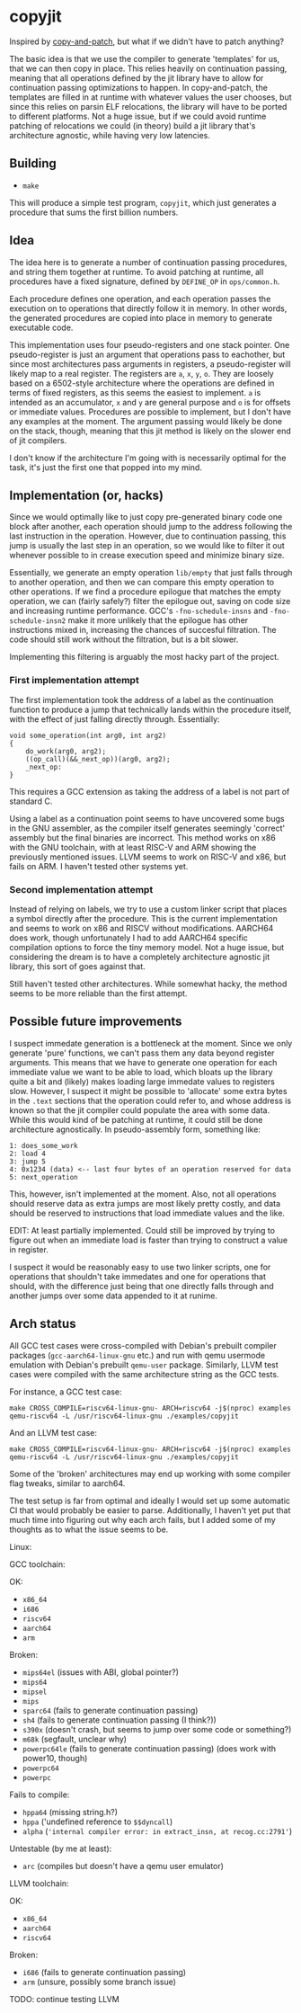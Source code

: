 # copyjit

Inspired by [copy-and-patch](http://fredrikbk.com/publications/copy-and-patch.pdf),
but what if we didn't have to patch anything?

The basic idea is that we use the compiler to generate 'templates' for us, that
we can then copy in place. This relies heavily on continuation passing, meaning
that all operations defined by the jit library have to allow for continuation
passing optimizations to happen. In copy-and-patch, the templates are filled in
at runtime with whatever values the user chooses, but since this relies on
parsin ELF relocations, the library will have to be ported to different
platforms. Not a huge issue, but if we could avoid runtime patching of
relocations we could (in theory) build a jit library that's architecture agnostic,
while having very low latencies.

## Building

+ `make`

This will produce a simple test program, `copyjit`, which just generates a
procedure that sums the first billion numbers.

## Idea

The idea here is to generate a number of continuation passing procedures,
and string them together at runtime. To avoid patching at runtime, all
procedures have a fixed signature, defined by `DEFINE_OP` in `ops/common.h`.

Each procedure defines one operation, and each operation passes the execution on
to operations that directly follow it in memory. In other words, the generated
procedures are copied into place in memory to generate executable code.

This implementation uses four pseudo-registers and one stack pointer.
One pseudo-register is just an argument that operations pass to eachother, but
since most architectures pass arguments in registers, a pseudo-register will
likely map to a real register. The registers are `a`, `x`, `y`, `o`.
They are loosely based on a 6502-style architecture where the operations are
defined in terms of fixed registers, as this seems the easiest to implement.
`a` is intended as an accumulator, `x` and `y` are general purpose and `o` is
for offsets or immediate values. Procedures are possible to implement, but I
don't have any examples at the moment. The argument passing would likely be done
on the stack, though, meaning that this jit method is likely on the slower end
of jit compilers.

I don't know if the architecture I'm going with is necessarily optimal for the
task, it's just the first one that popped into my mind.

## Implementation (or, hacks)

Since we would optimally like to just copy pre-generated binary code one block
after another, each operation should jump to the address following the last
instruction in the operation. However, due to continuation passing, this jump
is usually the last step in an operation, so we would like to filter it out
whenever possible to in crease execution speed and minimize binary size.

Essentially, we generate an empty operation `lib/empty`
that just falls through to another operation, and then we can compare this empty
operation to other operations. If we find a procedure epilogue that matches the
empty operation, we can (fairly safely?) filter the epilogue out, saving on code
size and increasing runtime performance. GCC's `-fno-schedule-insns` and
`-fno-schedule-insn2` make it more unlikely that the epilogue has other
instructions mixed in, increasing the chances of succesful filtration.
The code should still work without the filtration, but is a bit slower.

Implementing this filtering is arguably the most hacky part of the project.

### First implementation attempt

The first implementation took the address of a label as the
continuation function to produce a jump that technically lands within the procedure
itself, with the effect of just falling directly through. Essentially:

```
void some_operation(int arg0, int arg2)
{
	do_work(arg0, arg2);
	((op_call)(&&_next_op))(arg0, arg2);
	_next_op:
}
```

This requires a GCC extension as taking the address of a label is not part of standard C.

Using a label as a continuation point seems to have uncovered some bugs in the
GNU assembler, as the compiler itself generates seemingly 'correct' assembly
but the final binaries are incorrect. This method works on x86 with the GNU toolchain,
with at least RISC-V and ARM showing the previously mentioned issues. LLVM seems to work
on RISC-V and x86, but fails on ARM. I haven't tested other systems yet.

### Second implementation attempt

Instead of relying on labels, we try to use a custom linker script that places a symbol
directly after the procedure. This is the current implementation and seems to work on x86
and RISCV without modifications. AARCH64 does work, though unfortunately I had to add
AARCH64 specific compilation options to force the tiny memory model.
Not a huge issue, but considering the dream is
to have a completely architecture agnostic jit library, this sort of goes against that.

Still haven't tested other architectures. While somewhat hacky,
the method seems to be more reliable than the first attempt.

## Possible future improvements

I suspect immedate generation is a bottleneck at the moment. Since we only
generate 'pure' functions, we can't pass them any data beyond register
arguments. This means that we have to generate one operation for each immediate
value we want to be able to load, which bloats up the library quite a bit and
(likely) makes loading large immedate values to registers slow.
However, I suspect it might be possible to 'allocate' some extra
bytes in the `.text` sections that the operation could refer to, and whose
address is known so that the jit compiler could populate the area with some
data. While this would kind of be patching at runtime, it could still be done
architecture agnostically. In pseudo-assembly form, something like:

```
1: does_some_work
2: load 4
3: jump 5
4: 0x1234 (data) <-- last four bytes of an operation reserved for data
5: next_operation
```

This, however, isn't implemented at the moment. Also, not all operations should
reserve data as extra jumps are most likely pretty costly, and data should be
reserved to instructions that load immediate values and the like.

EDIT: At least partially implemented. Could still be improved by trying to figure
out when an immediate load is faster than trying to construct a value in register.

I suspect it would be reasonably easy to use two linker scripts, one for operations
that shouldn't take immedates and one for operations that should, with the difference
just being that one directly falls through and another jumps over some data appended to
it at runime.

## Arch status

All GCC test cases were cross-compiled with Debian's prebuilt compiler packages
(`gcc-aarch64-linux-gnu` etc.) and run with qemu usermode emulation with
Debian's prebuilt `qemu-user` package. Similarly, LLVM test cases were compiled
with the same architecture string as the GCC tests.

For instance, a GCC test case:
```
make CROSS_COMPILE=riscv64-linux-gnu- ARCH=riscv64 -j$(nproc) examples
qemu-riscv64 -L /usr/riscv64-linux-gnu ./examples/copyjit
```

And an LLVM test case:
```
make CROSS_COMPILE=riscv64-linux-gnu- ARCH=riscv64 -j$(nproc) examples
qemu-riscv64 -L /usr/riscv64-linux-gnu ./examples/copyjit
```

Some of the 'broken' architectures may end up working with some compiler flag
tweaks, similar to aarch64.

The test setup is far from optimal and ideally I would set up some automatic CI
that would probably be easier to parse. Additionally, I haven't yet put that
much time into figuring out why each arch fails, but I added some of my thoughts
as to what the issue seems to be. 

Linux:

GCC toolchain:

OK:
+ `x86_64`
+ `i686`
+ `riscv64`
+ `aarch64`
+ `arm`

Broken:
+ `mips64el` (issues with ABI, global pointer?)
+ `mips64`
+ `mipsel`
+ `mips`
+ `sparc64` (fails to generate continuation passing)
+ `sh4` (fails to generate continuation passing (I think?))
+ `s390x` (doesn't crash, but seems to jump over some code or something?)
+ `m68k` (segfault, unclear why)
+ `powerpc64le` (fails to generate continuation passing) (does work with power10, though)
+ `powerpc64`
+ `powerpc`

Fails to compile:
+ `hppa64` (missing string.h?)
+ `hppa` ('undefined reference to `$$dyncall`)
+ `alpha` (`'internal compiler error: in extract_insn, at recog.cc:2791'`)

Untestable (by me at least):
+ `arc` (compiles but doesn't have a qemu user emulator)

LLVM toolchain:

OK:
+ `x86_64`
+ `aarch64`
+ `riscv64`

Broken:
+ `i686` (fails to generate continuation passing)
+ `arm` (unsure, possibly some branch issue)

TODO: continue testing LLVM
